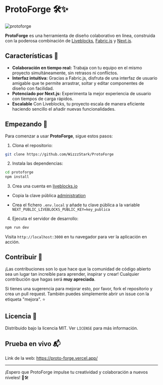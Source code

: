 # ProtoForge 🛠️✨

![protoforge](https://github.com/WizzzStark/ProtoForge/assets/85120579/0ba2afe8-d9da-4f48-afbb-dd376b96e000)


**ProtoForge** es una herramienta de diseño colaborativo en línea, construida con la poderosa combinación de [Liveblocks](https://liveblocks.io), [Fabric.js](http://fabricjs.com/) y [Next.js](https://nextjs.org/). 

## Características 🌟

- **Colaboración en tiempo real:** Trabaja con tu equipo en el mismo proyecto simultáneamente, sin retrasos ni conflictos.
- **Interfaz intuitiva:** Gracias a Fabric.js, disfruta de una interfaz de usuario amigable que te permite arrastrar, soltar y editar componentes de diseño con facilidad.
- **Potenciado por Next.js:** Experimenta la mejor experiencia de usuario con tiempos de carga rápidos.
- **Escalable** Con Liveblocks, tu proyecto escala de manera eficiente haciendo sencillo el añadir nuevas funcionalidades.

## Empezando 🚀

Para comenzar a usar **ProtoForge**, sigue estos pasos:

1. Clona el repositorio:

```bash
git clone https://github.com/WizzzStark/ProtoForge
```

2. Instala las dependencias:

```bash
cd protoforge
npm install
```

3. Crea una cuenta en [liveblocks.io](https://liveblocks.io/dashboard)

- Copia la clave pública [administration](https://liveblocks.io/dashboard/apikeys)

- Crea el fichero `.env.local` y añade tu clave pública a la variable `NEXT_PUBLIC_LIVEBLOCKS_PUBLIC_KEY=key_publica`


4. Ejecuta el servidor de desarrollo:

```bash
npm run dev
```

Visita `http://localhost:3000` en tu navegador para ver la aplicación en acción.

## Contribuir 🤝

¡Las contribuciones son lo que hace que la comunidad de código abierto sea un lugar tan increíble para aprender, inspirar y crear! Cualquier contribución que hagas será **muy apreciada**.

Si tienes una sugerencia para mejorar esto, por favor, fork el repositorio y crea un pull request. También puedes simplemente abrir un issue con la etiqueta "mejora". ⭐

## Licencia 📄

Distribuido bajo la licencia MIT. Ver `LICENSE` para más información.

## Prueba en vivo 📬

Link de la web: https://proto-forge.vercel.app/

---


¡Espero que ProtoForge impulse tu creatividad y colaboración a nuevos niveles! 🌈🛠️
